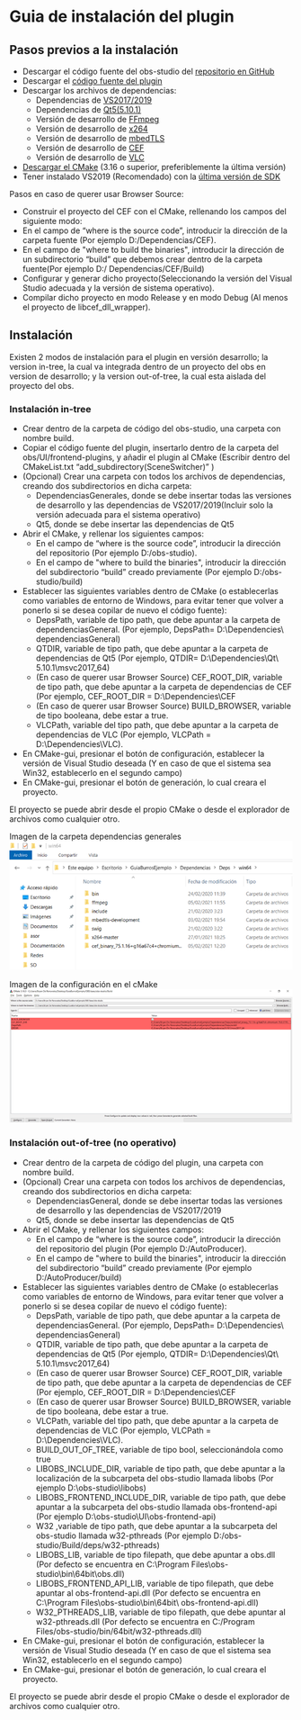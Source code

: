 # Guia de instalación del plugin

## Pasos previos a la instalación

- Descargar el código fuente del obs-studio del [repositorio en GitHub](https://github.com/obsproject/obs-studio)
-	Descargar el [código fuente del plugin](https://github.com/Bryshot/TFG)
- Descargar los archivos de dependencias:
  - Dependencias de [VS2017/2019](https://obsproject.com/downloads/dependencies2017.zip)
  - Dependencias de [Qt5(5.10.1)](https://cdn-fastly.obsproject.com/downloads/Qt_5.10.1.7z)
  - Versión de desarrollo de [FFmpeg](https://www.gyan.dev/ffmpeg/builds/ffmpeg-git-essentials.7z)
  -	Versión de desarrollo de [x264](https://code.videolan.org/videolan/x264/)
  - Versión de desarrollo de [mbedTLS](https://github.com/ARMmbed/mbedtls)
  - Versión de desarrollo de [CEF](https://cef-builds.spotifycdn.com/index.html)
  - Versión de desarrollo de [VLC](https://cdn-fastly.obsproject.com/downloads/vlc.zip)
 -	[Descargar el CMake](https://cmake.org/download/) (3.16 o superior, preferiblemente la última versión)
 -	Tener instalado VS2019 (Recomendado) con la [última versión de SDK](https://developer.microsoft.com/en-us/windows/downloads/windows-10-sdk/)
 
 Pasos en caso de querer usar Browser Source:
 -	Construir el proyecto del CEF con el CMake, rellenando los campos del siguiente modo:
   - En el campo de “where is the source code”, introducir la dirección de la carpeta fuente (Por ejemplo D:/Dependencias/CEF). 
   - En el campo de "where to build the binaries", introducir la dirección de un subdirectorio “build”  que debemos crear dentro de la carpeta fuente(Por ejemplo D:/ Dependencias/CEF/Build)
 -	Configurar y generar dicho proyecto(Seleccionando la versión del Visual Studio adecuada y la versión de sistema operativo).
 - Compilar dicho proyecto en modo Release y en modo Debug (Al menos el proyecto de libcef_dll_wrapper).

## Instalación

Existen 2 modos de instalación para el plugin en versión desarrollo; la version in-tree, la cual va integrada dentro de un proyecto del obs en version de desarrollo; y la version out-of-tree, la cual esta aislada del proyecto del obs.

### Instalación in-tree

* Crear dentro de la carpeta de código del obs-studio, una carpeta con nombre build.
* Copiar el código fuente del plugin, insertarlo dentro de la carpeta del obs/UI/frontend-plugins, y añadir el plugin al CMake (Escribir dentro del CMakeList.txt “add_subdirectory(SceneSwitcher)” )
* (Opcional) Crear una carpeta con todos los archivos de dependencias, creando dos subdirectorios en dicha carpeta:
  *	DependenciasGenerales, donde se debe insertar todas las versiones de desarrollo y las dependencias de VS2017/2019(Incluir solo la versión adecuada para el sistema operativo)
  *	Qt5, donde se debe insertar las dependencias de Qt5 
* Abrir el CMake, y rellenar los siguientes campos:
  *	En el campo de “where is the source code”, introducir la dirección del repositorio (Por ejemplo D:/obs-studio). 
  *	En el campo de "where to build the binaries", introducir la dirección del subdirectorio “build” creado previamente (Por ejemplo D:/obs-studio/build)
* Establecer las siguientes variables dentro de CMake (o establecerlas como variables de entorno de Windows, para evitar tener que volver a ponerlo si se desea copilar de nuevo el código fuente):
  *	DepsPath, variable de tipo path, que debe apuntar a la carpeta de dependenciasGeneral. (Por ejemplo, DepsPath= D:\Dependencies\ dependenciasGeneral)
  *	QTDIR, variable de tipo path, que debe apuntar a la carpeta de dependencias de Qt5 (Por ejemplo, QTDIR= D:\Dependencies\Qt\ 5.10.1\msvc2017_64)
  * (En caso de querer usar Browser Source) CEF_ROOT_DIR, variable de tipo path, que debe apuntar a la carpeta de dependencias de CEF (Por ejemplo, CEF_ROOT_DIR = D:\Dependencies\CEF
  * (En caso de querer usar Browser Source) BUILD_BROWSER, variable de tipo booleana, debe estar a true.
  * VLCPath, variable del tipo path, que debe apuntar a la carpeta de dependencias de VLC (Por ejemplo, VLCPath = D:\Dependencies\VLC).
*	En CMake-gui, presionar el botón de configuración, establecer la versión de Visual Studio deseada (Y en caso de que el sistema sea Win32, establecerlo en el segundo campo)
*	En CMake-gui, presionar el botón de generación, lo cual creara el proyecto.

El proyecto se puede abrir desde el propio CMake o desde el explorador de archivos como cualquier otro.

Imagen de la carpeta dependencias generales
![Dependencias generales](https://github.com/Bryshot/TFG/blob/master/docs/Images/Deps.png)

Imagen de la configuración en el cMake
![Configuración de cMake](https://github.com/Bryshot/TFG/blob/master/docs/Images/cMake.png)


### Instalación out-of-tree (no operativo)
* Crear dentro de la carpeta de código del plugin, una carpeta con nombre build.
* (Opcional) Crear una carpeta con todos los archivos de dependencias, creando dos subdirectorios en dicha carpeta:
  *	DependenciasGeneral, donde se debe insertar todas las versiones de desarrollo y las dependencias de VS2017/2019
  *	Qt5, donde se debe insertar las dependencias de Qt5 
* Abrir el CMake, y rellenar los siguientes campos:
  *	En el campo de “where is the source code”, introducir la dirección del repositorio del plugin (Por ejemplo D:/AutoProducer). 
  *	En el campo de "where to build the binaries", introducir la dirección del subdirectorio “build” creado previamente (Por ejemplo D:/AutoProducer/build)
* Establecer las siguientes variables dentro de CMake (o establecerlas como variables de entorno de Windows, para evitar tener que volver a ponerlo si se desea copilar de nuevo el código fuente):
  *	DepsPath, variable de tipo path, que debe apuntar a la carpeta de dependenciasGeneral. (Por ejemplo, DepsPath= D:\Dependencies\ dependenciasGeneral)
  *	QTDIR, variable de tipo path, que debe apuntar a la carpeta de dependencias de Qt5 (Por ejemplo, QTDIR= D:\Dependencies\Qt\ 5.10.1\msvc2017_64)
  *	(En caso de querer usar Browser Source) CEF_ROOT_DIR, variable de tipo path, que debe apuntar a la carpeta de dependencias de CEF (Por ejemplo, CEF_ROOT_DIR = D:\Dependencies\CEF
  *	(En caso de querer usar Browser Source) BUILD_BROWSER, variable de tipo booleana, debe estar a true.
  *	VLCPath, variable del tipo path, que debe apuntar a la carpeta de dependencias de VLC (Por ejemplo, VLCPath = D:\Dependencies\VLC).
  *	BUILD_OUT_OF_TREE, variable de tipo bool, seleccionándola como true
  *	LIBOBS_INCLUDE_DIR, variable de tipo path, que debe apuntar a la localización de la subcarpeta del obs-studio llamada libobs (Por ejemplo D:\obs-studio\libobs)
  *	LIBOBS_FRONTEND_INCLUDE_DIR, variable de tipo path, que debe apuntar a la subcarpeta del obs-studio llamada obs-frontend-api (Por ejemplo D:\obs-studio\UI\obs-frontend-api)
  *	W32 ,variable de tipo path, que debe apuntar a la subcarpeta del obs-studio llamada w32-pthreads (Por ejemplo D:/obs-studio/Build/deps/w32-pthreads)
  *	LIBOBS_LIB, variable de tipo filepath, que debe apuntar a obs.dll (Por defecto se encuentra en C:\Program Files\obs-studio\bin\64bit\obs.dll)
  *	LIBOBS_FRONTEND_API_LIB, variable de tipo filepath, que debe apuntar al obs-frontend-api.dll (Por defecto se encuentra en C:\Program Files\obs-studio\bin\64bit\ obs-frontend-api.dll)
  *	W32_PTHREADS_LIB, variable de tipo filepath, que debe apuntar al w32-pthreads.dll (Por defecto se encuentra en C:/Program Files/obs-studio/bin/64bit/w32-pthreads.dll)
* En CMake-gui, presionar el botón de configuración, establecer la versión de Visual Studio deseada (Y en caso de que el sistema sea Win32, establecerlo en el segundo campo)
* En CMake-gui, presionar el botón de generación, lo cual creara el proyecto.

El proyecto se puede abrir desde el propio CMake o desde el explorador de archivos como cualquier otro.

